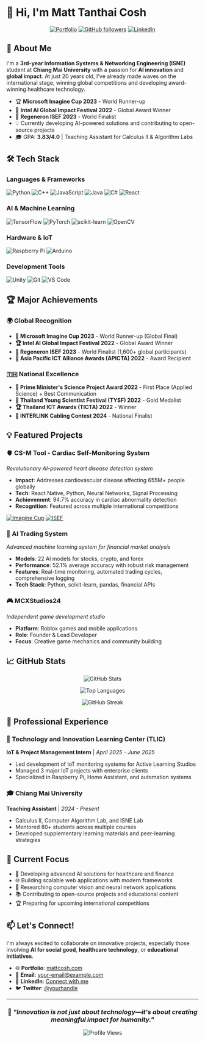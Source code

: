 # 👋 Hi, I'm Matt Tanthai Cosh

<div align="center">
  
[![Portfolio](https://img.shields.io/badge/Portfolio-mattcosh.com-blue?style=for-the-badge&logo=safari&logoColor=white)](https://mattcosh.com)
[![GitHub followers](https://img.shields.io/github/followers/TheUnknown550?style=for-the-badge&logo=github)](https://github.com/TheUnknown550)
[![LinkedIn](https://img.shields.io/badge/LinkedIn-Connect-blue?style=for-the-badge&logo=linkedin)](https://www.linkedin.com/in/matt-cosh)

</div>

## 🚀 About Me

I'm a **3rd-year Information Systems & Networking Engineering (ISNE)** student at **Chiang Mai University** with a passion for **AI innovation** and **global impact**. At just 20 years old, I've already made waves on the international stage, winning global competitions and developing award-winning healthcare technology.

- 🏆 **Microsoft Imagine Cup 2023** - World Runner-up
- 🌟 **Intel AI Global Impact Festival 2022** - Global Award Winner  
- 🔬 **Regeneron ISEF 2023** - World Finalist
- 💡 Currently developing AI-powered solutions and contributing to open-source projects
- 🎓 GPA: **3.83/4.0** | Teaching Assistant for Calculus II & Algorithm Labs

## 🛠️ Tech Stack

### Languages & Frameworks
![Python](https://img.shields.io/badge/Python-3776AB?style=for-the-badge&logo=python&logoColor=white)
![C++](https://img.shields.io/badge/C++-00599C?style=for-the-badge&logo=cplusplus&logoColor=white)
![JavaScript](https://img.shields.io/badge/JavaScript-F7DF1E?style=for-the-badge&logo=javascript&logoColor=black)
![Java](https://img.shields.io/badge/Java-ED8B00?style=for-the-badge&logo=java&logoColor=white)
![C#](https://img.shields.io/badge/C%23-239120?style=for-the-badge&logo=csharp&logoColor=white)
![React](https://img.shields.io/badge/React-20232A?style=for-the-badge&logo=react&logoColor=61DAFB)

### AI & Machine Learning
![TensorFlow](https://img.shields.io/badge/TensorFlow-FF6F00?style=for-the-badge&logo=tensorflow&logoColor=white)
![PyTorch](https://img.shields.io/badge/PyTorch-EE4C2C?style=for-the-badge&logo=pytorch&logoColor=white)
![scikit-learn](https://img.shields.io/badge/scikit--learn-F7931E?style=for-the-badge&logo=scikit-learn&logoColor=white)
![OpenCV](https://img.shields.io/badge/OpenCV-27338e?style=for-the-badge&logo=OpenCV&logoColor=white)

### Hardware & IoT
![Raspberry Pi](https://img.shields.io/badge/Raspberry%20Pi-A22846?style=for-the-badge&logo=Raspberry%20Pi&logoColor=white)
![Arduino](https://img.shields.io/badge/Arduino-00979D?style=for-the-badge&logo=Arduino&logoColor=white)

### Development Tools
![Unity](https://img.shields.io/badge/Unity-100000?style=for-the-badge&logo=unity&logoColor=white)
![Git](https://img.shields.io/badge/Git-F05032?style=for-the-badge&logo=git&logoColor=white)
![VS Code](https://img.shields.io/badge/VS%20Code-007ACC?style=for-the-badge&logo=visual-studio-code&logoColor=white)

## 🏆 Major Achievements

### 🌍 Global Recognition
- **🥈 Microsoft Imagine Cup 2023** - World Runner-up (Global Final)
- **🏆 Intel AI Global Impact Festival 2022** - Global Award Winner
- **🔬 Regeneron ISEF 2023** - World Finalist (1,600+ global participants)
- **🏅 Asia Pacific ICT Alliance Awards (APICTA) 2022** - Award Recipient

### 🇹🇭 National Excellence
- **🥇 Prime Minister's Science Project Award 2022** - First Place (Applied Science) + Best Communication
- **🥇 Thailand Young Scientist Festival (TYSF) 2022** - Gold Medalist
- **🏆 Thailand ICT Awards (TICTA) 2022** - Winner
- **🚀 INTERLINK Cabling Contest 2024** - National Finalist

## 💡 Featured Projects

### 🫀 CS-M Tool - Cardiac Self-Monitoring System
*Revolutionary AI-powered heart disease detection system*

- **Impact**: Addresses cardiovascular disease affecting 655M+ people globally
- **Tech**: React Native, Python, Neural Networks, Signal Processing
- **Achievement**: 94.7% accuracy in cardiac abnormality detection
- **Recognition**: Featured across multiple international competitions

[![Imagine Cup](https://img.shields.io/badge/Microsoft-Imagine%20Cup%20Finalist-blue?style=flat-square)](https://imaginecup.microsoft.com/en-us/Team/1fe3d065-3b95-4239-b2eb-675cd26aaa89)
[![ISEF](https://img.shields.io/badge/Regeneron-ISEF%20Finalist-green?style=flat-square)](https://isef.net/project/enbm063t-cs-m-cardiac-self-monitoring-tool)

### 🤖 AI Trading System
*Advanced machine learning system for financial market analysis*

- **Models**: 22 AI models for stocks, crypto, and forex
- **Performance**: 52.1% average accuracy with robust risk management
- **Features**: Real-time monitoring, automated trading cycles, comprehensive logging
- **Tech Stack**: Python, scikit-learn, pandas, financial APIs

### 🎮 MCXStudios24
*Independent game development studio*

- **Platform**: Roblox games and mobile applications
- **Role**: Founder & Lead Developer
- **Focus**: Creative game mechanics and community building

## 📈 GitHub Stats

<div align="center">
  
![GitHub Stats](https://github-readme-stats.vercel.app/api?username=TheUnknown550&show_icons=true&theme=tokyonight&count_private=true)

![Top Languages](https://github-readme-stats.vercel.app/api/top-langs/?username=TheUnknown550&layout=compact&theme=tokyonight)

![GitHub Streak](https://github-readme-streak-stats.herokuapp.com/?user=TheUnknown550&theme=tokyonight)

</div>

## 🌟 Professional Experience

### 🏢 Technology and Innovation Learning Center (TLIC)
**IoT & Project Management Intern** | *April 2025 - June 2025*
- Led development of IoT monitoring systems for Active Learning Studios
- Managed 3 major IoT projects with enterprise clients
- Specialized in Raspberry Pi, Home Assistant, and automation systems

### 🎓 Chiang Mai University
**Teaching Assistant** | *2024 - Present*
- Calculus II, Computer Algorithm Lab, and ISNE Lab
- Mentored 80+ students across multiple courses
- Developed supplementary learning materials and peer-learning strategies

## 🎯 Current Focus

- 🤖 Developing advanced AI solutions for healthcare and finance
- 🌐 Building scalable web applications with modern frameworks  
- 🔬 Researching computer vision and neural network applications
- 📚 Contributing to open-source projects and educational content
- 🏆 Preparing for upcoming international competitions

## 📫 Let's Connect!

I'm always excited to collaborate on innovative projects, especially those involving **AI for social good**, **healthcare technology**, or **educational initiatives**.

- 🌐 **Portfolio**: [mattcosh.com](https://mattcosh.com)
- 📧 **Email**: [your-email@example.com](mailto:your-email@example.com)
- 💼 **LinkedIn**: [Connect with me](https://linkedin.com/in/yourprofile)
- 🐦 **Twitter**: [@yourhandle](https://twitter.com/yourhandle)

---

<div align="center">

### 💭 *"Innovation is not just about technology—it's about creating meaningful impact for humanity."*

![Profile Views](https://komarev.com/ghpvc/?username=TheUnknown550&style=flat-square&color=blue)

</div>